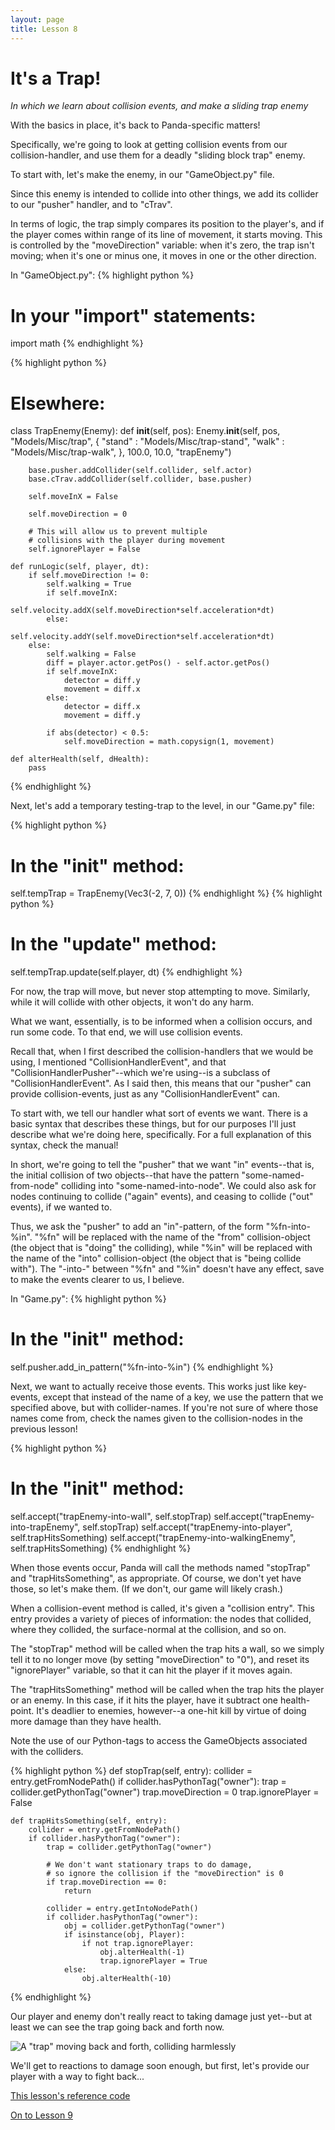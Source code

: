 ```yaml
---
layout: page
title: Lesson 8
---
```

It's a Trap!
=
_In which we learn about collision events, and make a sliding trap enemy_

With the basics in place, it's back to Panda-specific matters!

Specifically, we're going to look at getting collision events from our collision-handler, and use them for a deadly "sliding block trap" enemy.

To start with, let's make the enemy, in our "GameObject.py" file.

Since this enemy is intended to collide into other things, we add its collider to our "pusher" handler, and to "cTrav".

In terms of logic, the trap simply compares its position to the player's, and if the player comes within range of its line of movement, it starts moving. This is controlled by the "moveDirection" variable: when it's zero, the trap isn't moving; when it's one or minus one, it moves in one or the other direction.

In "GameObject.py":
{% highlight python %}
# In your "import" statements:
import math
{% endhighlight %}

{% highlight python %}
# Elsewhere:
class TrapEnemy(Enemy):
    def __init__(self, pos):
        Enemy.__init__(self, pos,
                       "Models/Misc/trap",
                       {
                        "stand" : "Models/Misc/trap-stand",
                        "walk" : "Models/Misc/trap-walk",
                        },
                       100.0,
                       10.0,
                       "trapEnemy")

        base.pusher.addCollider(self.collider, self.actor)
        base.cTrav.addCollider(self.collider, base.pusher)

        self.moveInX = False

        self.moveDirection = 0

        # This will allow us to prevent multiple
        # collisions with the player during movement
        self.ignorePlayer = False

    def runLogic(self, player, dt):
        if self.moveDirection != 0:
            self.walking = True
            if self.moveInX:
                self.velocity.addX(self.moveDirection*self.acceleration*dt)
            else:
                self.velocity.addY(self.moveDirection*self.acceleration*dt)
        else:
            self.walking = False
            diff = player.actor.getPos() - self.actor.getPos()
            if self.moveInX:
                detector = diff.y
                movement = diff.x
            else:
                detector = diff.x
                movement = diff.y

            if abs(detector) < 0.5:
                self.moveDirection = math.copysign(1, movement)

    def alterHealth(self, dHealth):
        pass
{% endhighlight %}

Next, let's add a temporary testing-trap to the level, in our "Game.py" file:

{% highlight python %}
# In the "__init__" method:
self.tempTrap = TrapEnemy(Vec3(-2, 7, 0))
{% endhighlight %}
{% highlight python %}
# In the "update" method:
self.tempTrap.update(self.player, dt)
{% endhighlight %}

For now, the trap will move, but never stop attempting to move. Similarly, while it will collide with other objects, it won't do any harm.

What we want, essentially, is to be informed when a collision occurs, and run some code. To that end, we will use collision events.

Recall that, when I first described the collision-handlers that we would be using, I mentioned "CollisionHandlerEvent", and that "CollisionHandlerPusher"--which we're using--is a subclass of "CollisionHandlerEvent". As I said then, this means that our "pusher" can provide collision-events, just as any "CollisionHandlerEvent" can.

To start with, we tell our handler what sort of events we want. There is a basic syntax that describes these things, but for our purposes I'll just describe what we're doing here, specifically. For a full explanation of this syntax, check the manual!

In short, we're going to tell the "pusher" that we want "in" events--that is, the initial collision of two objects--that have the pattern "some-named-from-node" colliding into "some-named-into-node". We could also ask for nodes continuing to collide ("again" events), and ceasing to collide ("out" events), if we wanted to.

Thus, we ask the "pusher" to add an "in"-pattern, of the form "%fn-into-%in". "%fn" will be replaced with the name of the "from" collision-object (the object that is "doing" the colliding), while "%in" will be replaced with the name of the "into" collision-object (the object that is "being collide with"). The "-into-" between "%fn" and "%in" doesn't have any effect, save to make the events clearer to us, I believe.

In "Game.py":
{% highlight python %}
# In the "__init__" method:
self.pusher.add_in_pattern("%fn-into-%in")
{% endhighlight %}

Next, we want to actually receive those events. This works just like key-events, except that instead of the name of a key, we use the pattern that we specified above, but with collider-names. If you're not sure of where those names come from, check the names given to the collision-nodes in the previous lesson!

{% highlight python %}
# In the "__init__" method:
self.accept("trapEnemy-into-wall", self.stopTrap)
self.accept("trapEnemy-into-trapEnemy", self.stopTrap)
self.accept("trapEnemy-into-player", self.trapHitsSomething)
self.accept("trapEnemy-into-walkingEnemy", self.trapHitsSomething)
{% endhighlight %}

When those events occur, Panda will call the methods named "stopTrap" and "trapHitsSomething", as appropriate. Of course, we don't yet have those, so let's make them. (If we don't, our game will likely crash.)

When a collision-event method is called, it's given a "collision entry". This entry provides a variety of pieces of information: the nodes that collided, where they collided, the surface-normal at the collision, and so on.

The "stopTrap" method will be called when the trap hits a wall, so we simply tell it to no longer move (by setting "moveDirection" to "0"), and reset its "ignorePlayer" variable, so that it can hit the player if it moves again.

The "trapHitsSomething" method will be called when the trap hits the player or an enemy. In this case, if it hits the player, have it subtract one health-point. It's deadlier to enemies, however--a one-hit kill by virtue of doing more damage than they have health.

Note the use of our Python-tags to access the GameObjects associated with the colliders.

{% highlight python %}
    def stopTrap(self, entry):
        collider = entry.getFromNodePath()
        if collider.hasPythonTag("owner"):
            trap = collider.getPythonTag("owner")
            trap.moveDirection = 0
            trap.ignorePlayer = False

    def trapHitsSomething(self, entry):
        collider = entry.getFromNodePath()
        if collider.hasPythonTag("owner"):
            trap = collider.getPythonTag("owner")

            # We don't want stationary traps to do damage,
            # so ignore the collision if the "moveDirection" is 0
            if trap.moveDirection == 0:
                return

            collider = entry.getIntoNodePath()
            if collider.hasPythonTag("owner"):
                obj = collider.getPythonTag("owner")
                if isinstance(obj, Player):
                    if not trap.ignorePlayer:
                        obj.alterHealth(-1)
                        trap.ignorePlayer = True
                else:
                    obj.alterHealth(-10)
{% endhighlight %}

Our player and enemy don't really react to taking damage just yet--but at least we can see the trap going back and forth now.

![A "trap" moving back and forth, colliding harmlessly](images/tutHarmlessTrap.gif "Bump. Bump.")

We'll get to reactions to damage soon enough, but first, let's provide our player with a way to fight back...

[This lesson's reference code][refCode]

[On to Lesson 9][next]

[next]: tut_lesson09.html
[refCode]: https://github.com/ArsThaumaturgis/Panda3DTutorial.io/tree/master/ReferenceCode/Lesson8
